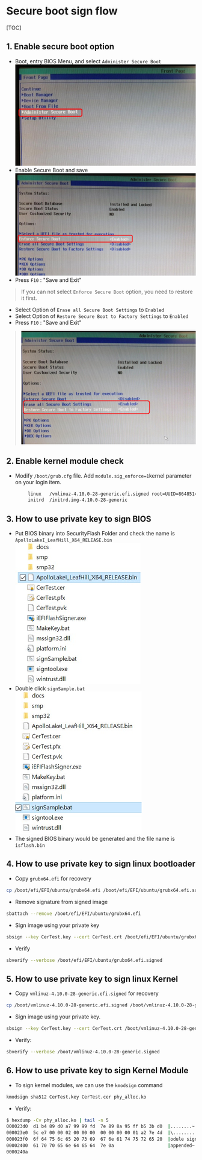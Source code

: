 # Secure boot sign flow

[TOC]

## 1. Enable secure boot option

- Boot, entry BIOS Menu, and select `Administer Secure Boot`
![Alt text|center|500x300](images/1516025260889.png)
- Enable Secure Boot and save
![Alt text|center|500x300](images/1516025321224.png)
- Press `F10` : "Save and Exit"

> If you can not select `Enforce Secure Boot` option, you need to restore it first.

- Select Option of `Erase all Secure Boot Settings` to `Enabled`
- Select Option of `Restore Secure Boot to Factory Settings` to `Enabled`
- Press `F10` : "Save and Exit"

> ![Alt text|center|500x300](images/1516025421806.png)

## 2. Enable kernel module check

- Modify `/boot/grub.cfg` file. Add `module.sig_enforce=1`kernel parameter on your login item.

```bash
        linux   /vmlinuz-4.10.0-28-generic.efi.signed root=UUID=86485143-7912-44e4-b9e4-32d2a660620f ro rootflags=subvol=@  quiet splash $vt_handoff module.sig_enforce=1
        initrd  /initrd.img-4.10.0-28-generic
```

## 3. How to use private key to sign BIOS

- Put BIOS binary into SecurityFlash Folder and check the name is `ApolloLakeI_LeafHill_X64_RELEASE.bin`
![Alt text|center](images/./1516002735758.png)
- Double click `signSample.bat`
![Alt text|center](images/./1516002782974.png)
- The signed BIOS binary would be generated and the file name is `isflash.bin`

## 4. How to use private key to sign linux bootloader

- Copy `grubx64.efi` for recovery

 ```bash
 cp /boot/efi/EFI/ubuntu/grubx64.efi /boot/efi/EFI/ubuntu/grubx64.efi.safe
 ```

- Remove signature from signed image

 ```bash
 sbattach --remove /boot/efi/EFI/ubuntu/grubx64.efi
 ```

- Sign image using your private key

 ```bash
 sbsign --key CerTest.key --cert CerTest.crt /boot/efi/EFI/ubuntu/grubx64.efi
 ```

- Verify

 ```bash
 sbverify --verbose /boot/efi/EFI/ubuntu/grubx64.efi.signed
 ```

## 5. How to use private key to sign linux Kernel

- Copy `vmlinuz-4.10.0-28-generic.efi.signed` for recovery

 ```bash
 cp /boot/vmlinuz-4.10.0-28-generic.efi.signed /boot/vmlinuz-4.10.0-28-generic.efi.signed.safe
 ```

- Sign image using your private key.

 ```bash
 sbsign --key CerTest.key --cert CerTest.crt /boot/vmlinuz-4.10.0-28-generic
 ```

- Verify:

 ```bash
 sbverify --verbose /boot/vmlinuz-4.10.0-28-generic.signed
 ```

## 6. How to use private key to sign Kernel Module

- To sign kernel modules, we can use the `kmodsign` command

 ```bash
 kmodsign sha512 CerTest.key CerTest.cer phy_alloc.ko
 ```

- Verify:

 ```bash
 $ hexdump -Cv phy_alloc.ko | tail -n 5
 000023d0  d1 b4 89 d0 a7 99 99 fd  7e 89 8a 95 ff b5 3b d0  |........~.....;.|
 000023e0  5c e7 00 00 02 00 00 00  00 00 00 00 01 a2 7e 4d  |\.............~M|
 000023f0  6f 64 75 6c 65 20 73 69  67 6e 61 74 75 72 65 20  |odule signature |
 00002400  61 70 70 65 6e 64 65 64  7e 0a                    |appended~.|
 0000240a
 ```
